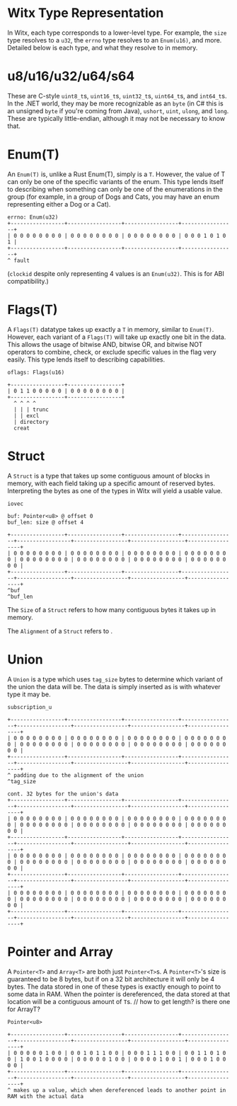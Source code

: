# Witx Type Representation
In Witx, each type corresponds to a lower-level type. For example, the `size` type resolves to a `u32`, the `errno` type resolves to an `Enum(u16)`, and more. Detailed below is each type, and what they resolve to in memory.

# u8/u16/u32/u64/s64
These are C-style `uint8_t`s, `uint16_t`s, `uint32_t`s, `uint64_t`s, and `int64_t`s. In the .NET world, they may be more recognizable as an `byte` (in C# this is an unsigned `byte` if you're coming from Java), `ushort`, `uint`, `ulong`, and `long`. These are typically little-endian, although it may not be necessary to know that.

# Enum(T)
An `Enum(T)` is, unlike a Rust Enum(T), simply is a `T`. However, the value of T can only be one of the specific variants of the enum. This type lends itself to describing when something can only be one of the enumerations in the group (for example, in a group of Dogs and Cats, you may have an enum representing either a Dog or a Cat).

```
errno: Enum(u32)
+-----------------+-----------------+-----------------+-----------------+
| 0 0 0 0 0 0 0 0 | 0 0 0 0 0 0 0 0 | 0 0 0 0 0 0 0 0 | 0 0 0 1 0 1 0 1 |
+-----------------+-----------------+-----------------+-----------------+
^ fault
```

(`clockid` despite only representing 4 values is an `Enum(u32)`. This is for ABI compatibility.)

# Flags(T)
A `Flags(T)` datatype takes up exactly a `T` in memory, similar to `Enum(T)`. However, each variant of a `Flags(T)` will take up exactly one bit in the data. This allows the usage of bitwise AND, bitwise OR, and bitwise NOT operators to combine, check, or exclude specific values in the flag very easily. This type lends itself to describing capabilities.

```
oflags: Flags(u16)

+-----------------+-----------------+
| 0 1 1 0 0 0 0 0 | 0 0 0 0 0 0 0 0 |
+-----------------+-----------------+
  ^ ^ ^ ^
  | | | trunc
  | | excl
  | directory
  creat
```

# Struct
A `Struct` is a type that takes up some contiguous amount of blocks in memory, with each field taking up a specific amount of reserved bytes. Interpreting the bytes as one of the types in Witx will yield a usable value.

```
iovec

buf: Pointer<u8> @ offset 0
buf_len: size @ offset 4

+-----------------+-----------------+-----------------+-----------------+-----------------+-----------------+-----------------+-----------------+
| 0 0 0 0 0 0 0 0 | 0 0 0 0 0 0 0 0 | 0 0 0 0 0 0 0 0 | 0 0 0 0 0 0 0 0 | 0 0 0 0 0 0 0 0 | 0 0 0 0 0 0 0 0 | 0 0 0 0 0 0 0 0 | 0 0 0 0 0 0 0 0 |
+-----------------+-----------------+-----------------+-----------------+-----------------+-----------------+-----------------+-----------------+
^buf                                                                    ^buf_len
```

The `Size` of a `Struct` refers to how many contiguous bytes it takes up in memory.

The `Alignment` of a `Struct` refers to <X>.

# Union
A `Union` is a type which uses `tag_size` bytes to determine which variant of the union the data will be. The data is simply inserted as is with whatever type it may be.

```
subscription_u

+-----------------+-----------------+-----------------+-----------------+-----------------+-----------------+-----------------+-----------------+
| 0 0 0 0 0 0 0 0 | 0 0 0 0 0 0 0 0 | 0 0 0 0 0 0 0 0 | 0 0 0 0 0 0 0 0 | 0 0 0 0 0 0 0 0 | 0 0 0 0 0 0 0 0 | 0 0 0 0 0 0 0 0 | 0 0 0 0 0 0 0 0 |
+-----------------+-----------------+-----------------+-----------------+-----------------+-----------------+-----------------+-----------------+
^ padding due to the alignment of the union                                                                                   ^tag_size

cont. 32 bytes for the union's data
+-----------------+-----------------+-----------------+-----------------+-----------------+-----------------+-----------------+-----------------+
| 0 0 0 0 0 0 0 0 | 0 0 0 0 0 0 0 0 | 0 0 0 0 0 0 0 0 | 0 0 0 0 0 0 0 0 | 0 0 0 0 0 0 0 0 | 0 0 0 0 0 0 0 0 | 0 0 0 0 0 0 0 0 | 0 0 0 0 0 0 0 0 |
+-----------------+-----------------+-----------------+-----------------+-----------------+-----------------+-----------------+-----------------+
| 0 0 0 0 0 0 0 0 | 0 0 0 0 0 0 0 0 | 0 0 0 0 0 0 0 0 | 0 0 0 0 0 0 0 0 | 0 0 0 0 0 0 0 0 | 0 0 0 0 0 0 0 0 | 0 0 0 0 0 0 0 0 | 0 0 0 0 0 0 0 0 |
+-----------------+-----------------+-----------------+-----------------+-----------------+-----------------+-----------------+-----------------+
| 0 0 0 0 0 0 0 0 | 0 0 0 0 0 0 0 0 | 0 0 0 0 0 0 0 0 | 0 0 0 0 0 0 0 0 | 0 0 0 0 0 0 0 0 | 0 0 0 0 0 0 0 0 | 0 0 0 0 0 0 0 0 | 0 0 0 0 0 0 0 0 |
+-----------------+-----------------+-----------------+-----------------+-----------------+-----------------+-----------------+-----------------+
```

# Pointer<T> and Array<T>
A `Pointer<T>` and `Array<T>` are both just `Pointer<T>`s. A `Pointer<T>`'s size is guaranteed to be 8 bytes, but if on a 32 bit architecture it will only be 4 bytes. The data stored in one of these types is exactly enough to point to some data in RAM. When the pointer is dereferenced, the data stored at that location will be a contiguous amount of `T`s. // how to get length? is there one for ArrayT?

```
Pointer<u8>

+-----------------+-----------------+-----------------+-----------------+-----------------+-----------------+-----------------+-----------------+
| 0 0 0 0 0 1 0 0 | 0 0 1 0 1 1 0 0 | 0 0 0 1 1 1 0 0 | 0 0 1 1 0 1 0 0 | 1 0 0 1 0 0 0 0 | 0 0 0 0 0 1 0 0 | 0 0 0 0 1 0 0 1 | 0 0 0 1 0 0 0 0 |
+-----------------+-----------------+-----------------+-----------------+-----------------+-----------------+-----------------+-----------------+
^ makes up a value, which when dereferenced leads to another point in RAM with the actual data
```

